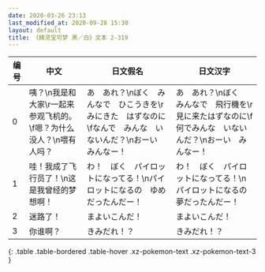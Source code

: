 ```yaml
---
date: 2020-03-26 23:13
last_modified_at: 2020-09-28 15:30
layout: default
title: 《精灵宝可梦 黑／白》文本 2-319
---
```

| 编号 | 中文 | 日文假名 | 日文汉字 |
| ---- | ---- | ---- | --- |
| 0 | 咦？\n我是和大家\r一起来参观飞机的。\f嗯？为什么没人？\n喂有人吗？ | あ　あれ？\nぼく　みんなで　ひこうきを\rみにきた　はずなのに\fなんで　みんな　いないんだ？\nおーい　みんなー！ | あ　あれ？\nぼく　みんなで　飛行機を\r見に来たはずなのに\f何でみんな　いないんだ？\nおーい　みんなー！ |
| 1 | 哇！我成了飞行员了！\n这是我曾经的梦想啊！ | わ！　ぼく　パイロットになってる！\nパイロットになるの　ゆめだったんだー！ | わ！　ぼく　パイロットになってる！\nパイロットになるの　夢だったんだー！ |
| 2 | 迷路了！ | まよいこんだ！ | まよいこんだ！ |
| 3 | 你谁啊？ | きみだれ！？ | きみだれ！？ |
{: .table .table-bordered .table-hover .xz-pokemon-text .xz-pokemon-text-3 }